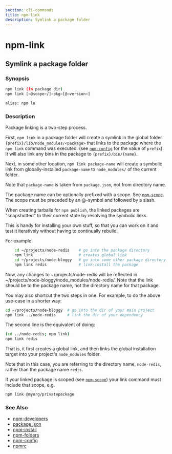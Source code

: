 ```yaml
---
section: cli-commands 
title: npm-link
description: Symlink a package folder
---
```


# npm-link

## Symlink a package folder

### Synopsis

```bash
npm link (in package dir)
npm link [<@scope>/]<pkg>[@<version>]

alias: npm ln
```

### Description

Package linking is a two-step process.

First, `npm link` in a package folder will create a symlink in the global folder
`{prefix}/lib/node_modules/<package>` that links to the package where the `npm
link` command was executed. (see [`npm-config`](npm-config) for the value of `prefix`). It
will also link any bins in the package to `{prefix}/bin/{name}`.

Next, in some other location, `npm link package-name` will create a
symbolic link from globally-installed `package-name` to `node_modules/`
of the current folder.

Note that `package-name` is taken from `package.json`,
not from directory name.

The package name can be optionally prefixed with a scope. See [`npm-scope`](npm-scope).
The scope must be preceded by an @-symbol and followed by a slash.

When creating tarballs for `npm publish`, the linked packages are
"snapshotted" to their current state by resolving the symbolic links.

This is handy for installing your own stuff, so that you can work on it and
test it iteratively without having to continually rebuild.

For example:

```bash
    cd ~/projects/node-redis    # go into the package directory
    npm link                    # creates global link
    cd ~/projects/node-bloggy   # go into some other package directory.
    npm link redis              # link-install the package
```

Now, any changes to ~/projects/node-redis will be reflected in
~/projects/node-bloggy/node_modules/node-redis/. Note that the link should
be to the package name, not the directory name for that package.

You may also shortcut the two steps in one.  For example, to do the
above use-case in a shorter way:

```bash
cd ~/projects/node-bloggy  # go into the dir of your main project
npm link ../node-redis     # link the dir of your dependency
```

The second line is the equivalent of doing:

```bash
(cd ../node-redis; npm link)
npm link redis
```

That is, it first creates a global link, and then links the global
installation target into your project's `node_modules` folder.

Note that in this case, you are referring to the directory name, `node-redis`,
rather than the package name `redis`.

If your linked package is scoped (see [`npm-scope`](npm-scope)) your link command must
include that scope, e.g.

```bash
npm link @myorg/privatepackage
```

### See Also

* [npm-developers](/docs/using-npm/developers)
* [package.json](/docs/configuring-npm/package.json)
* [npm-install](npm-install)
* [npm-folders](/docs/configuring-npm/folders)
* [npm-config](npm-config)
* [npmrc](/docs/configuring-npm/npmrc)
